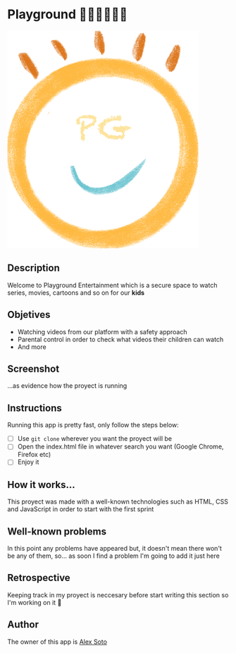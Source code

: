 # Playground 👦🏻👧🏻👶🏻

![Logo of PlayGround](./images/play-ground.png)

## Description
Welcome to Playground Entertainment which is a secure space to watch series, movies, cartoons and so on for our __kids__

## Objetives
* Watching videos from our platform with a safety approach
* Parental control in order to check what videos their children can watch
* And more

## Screenshot
...as evidence how the proyect is running

## Instructions 
Running this app is pretty fast, only follow the steps below:
- [ ] Use `git clone` wherever you want the proyect will be
- [ ] Open the index.html file in whatever search you want (Google Chrome, Firefox etc)
- [ ] Enjoy it

## How it works...
This proyect was made with a well-known technologies such as HTML, CSS and JavaScript in order to start with the first sprint

## Well-known problems
In this point any problems have appeared but, it doesn't mean there won't be any of them, so... as soon I find a problem I'm going to add it just here

## Retrospective
Keeping track in my proyect is neccesary before start writing this section so I'm working on it 🦾

## Author
The owner of this app is [Alex Soto](https://github.com/luisssSoto)


